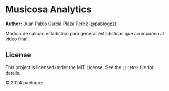 # Musicosa Analytics
**Author:** Juan Pablo García Plaza Pérez (@pablogpz)

Módulo de cálculo estadístico para generar estadísticas que acompañen al vídeo final.

## License

This project is licensed under the MIT License. See the `LICENSE` file for details.

© 2024 pablogpz
